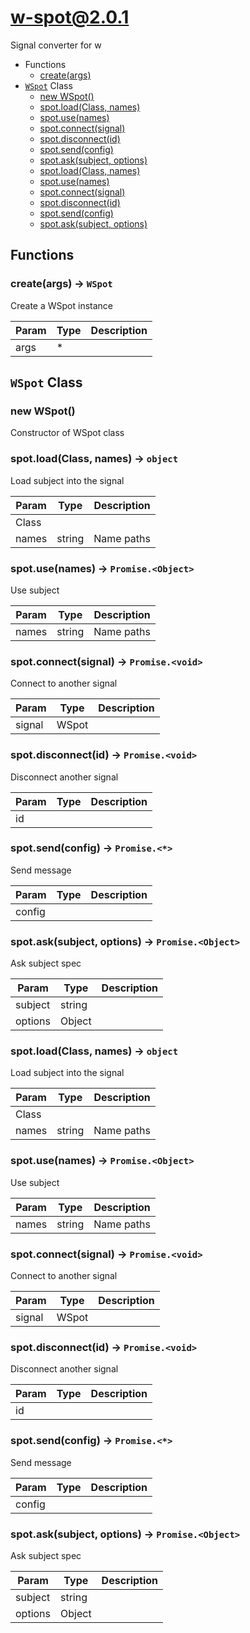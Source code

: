 # w-spot@2.0.1

Signal converter for w

+ Functions
  + [create(args)](#w-spot-function-create)
+ [`WSpot`](#w-spot-classes) Class
  + [new WSpot()](#w-spot-classes-w-spot-constructor)
  + [spot.load(Class, names)](#w-spot-classes-w-spot-load)
  + [spot.use(names)](#w-spot-classes-w-spot-use)
  + [spot.connect(signal)](#w-spot-classes-w-spot-connect)
  + [spot.disconnect(id)](#w-spot-classes-w-spot-disconnect)
  + [spot.send(config)](#w-spot-classes-w-spot-send)
  + [spot.ask(subject, options)](#w-spot-classes-w-spot-ask)
  + [spot.load(Class, names)](#w-spot-classes-w-spot-load)
  + [spot.use(names)](#w-spot-classes-w-spot-use)
  + [spot.connect(signal)](#w-spot-classes-w-spot-connect)
  + [spot.disconnect(id)](#w-spot-classes-w-spot-disconnect)
  + [spot.send(config)](#w-spot-classes-w-spot-send)
  + [spot.ask(subject, options)](#w-spot-classes-w-spot-ask)

## Functions

<a class='md-heading-link' name="w-spot-function-create" ></a>

### create(args) -> `WSpot`

Create a WSpot instance

| Param | Type | Description |
| ----- | --- | -------- |
| args | * |  |



<a class='md-heading-link' name="w-spot-classes"></a>

## `WSpot` Class






<a class='md-heading-link' name="w-spot-classes-w-spot-constructor" ></a>

### new WSpot()

Constructor of WSpot class



<a class='md-heading-link' name="w-spot-classes-w-spot-load" ></a>

### spot.load(Class, names) -> `object`

Load subject into the signal

| Param | Type | Description |
| ----- | --- | -------- |
| Class |  |  |
| names | string | Name paths |


<a class='md-heading-link' name="w-spot-classes-w-spot-use" ></a>

### spot.use(names) -> `Promise.<Object>`

Use subject

| Param | Type | Description |
| ----- | --- | -------- |
| names | string | Name paths |


<a class='md-heading-link' name="w-spot-classes-w-spot-connect" ></a>

### spot.connect(signal) -> `Promise.<void>`

Connect to another signal

| Param | Type | Description |
| ----- | --- | -------- |
| signal | WSpot |  |


<a class='md-heading-link' name="w-spot-classes-w-spot-disconnect" ></a>

### spot.disconnect(id) -> `Promise.<void>`

Disconnect another signal

| Param | Type | Description |
| ----- | --- | -------- |
| id |  |  |


<a class='md-heading-link' name="w-spot-classes-w-spot-send" ></a>

### spot.send(config) -> `Promise.<*>`

Send message

| Param | Type | Description |
| ----- | --- | -------- |
| config |  |  |


<a class='md-heading-link' name="w-spot-classes-w-spot-ask" ></a>

### spot.ask(subject, options) -> `Promise.<Object>`

Ask subject spec

| Param | Type | Description |
| ----- | --- | -------- |
| subject | string |  |
| options | Object |  |


<a class='md-heading-link' name="w-spot-classes-w-spot-load" ></a>

### spot.load(Class, names) -> `object`

Load subject into the signal

| Param | Type | Description |
| ----- | --- | -------- |
| Class |  |  |
| names | string | Name paths |


<a class='md-heading-link' name="w-spot-classes-w-spot-use" ></a>

### spot.use(names) -> `Promise.<Object>`

Use subject

| Param | Type | Description |
| ----- | --- | -------- |
| names | string | Name paths |


<a class='md-heading-link' name="w-spot-classes-w-spot-connect" ></a>

### spot.connect(signal) -> `Promise.<void>`

Connect to another signal

| Param | Type | Description |
| ----- | --- | -------- |
| signal | WSpot |  |


<a class='md-heading-link' name="w-spot-classes-w-spot-disconnect" ></a>

### spot.disconnect(id) -> `Promise.<void>`

Disconnect another signal

| Param | Type | Description |
| ----- | --- | -------- |
| id |  |  |


<a class='md-heading-link' name="w-spot-classes-w-spot-send" ></a>

### spot.send(config) -> `Promise.<*>`

Send message

| Param | Type | Description |
| ----- | --- | -------- |
| config |  |  |


<a class='md-heading-link' name="w-spot-classes-w-spot-ask" ></a>

### spot.ask(subject, options) -> `Promise.<Object>`

Ask subject spec

| Param | Type | Description |
| ----- | --- | -------- |
| subject | string |  |
| options | Object |  |





